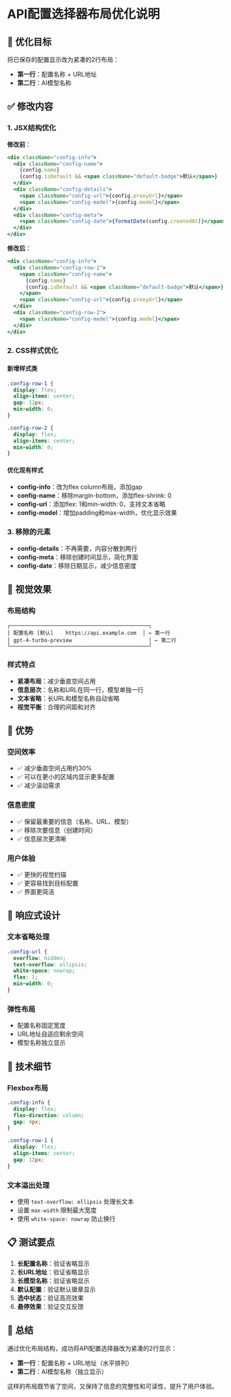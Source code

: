 # API配置选择器布局优化说明

## 🎯 优化目标

将已保存的配置显示改为紧凑的2行布局：
- **第一行**：配置名称 + URL地址
- **第二行**：AI模型名称

## ✅ 修改内容

### 1. JSX结构优化

**修改前**：
```jsx
<div className="config-info">
  <div className="config-name">
    {config.name}
    {config.isDefault && <span className="default-badge">默认</span>}
  </div>
  <div className="config-details">
    <span className="config-url">{config.proxyUrl}</span>
    <span className="config-model">{config.model}</span>
  </div>
  <div className="config-meta">
    <span className="config-date">{formatDate(config.createdAt)}</span>
  </div>
</div>
```

**修改后**：
```jsx
<div className="config-info">
  <div className="config-row-1">
    <span className="config-name">
      {config.name}
      {config.isDefault && <span className="default-badge">默认</span>}
    </span>
    <span className="config-url">{config.proxyUrl}</span>
  </div>
  <div className="config-row-2">
    <span className="config-model">{config.model}</span>
  </div>
</div>
```

### 2. CSS样式优化

#### 新增样式类
```css
.config-row-1 {
  display: flex;
  align-items: center;
  gap: 12px;
  min-width: 0;
}

.config-row-2 {
  display: flex;
  align-items: center;
  min-width: 0;
}
```

#### 优化现有样式
- **config-info**：改为flex column布局，添加gap
- **config-name**：移除margin-bottom，添加flex-shrink: 0
- **config-url**：添加flex: 1和min-width: 0，支持文本省略
- **config-model**：增加padding和max-width，优化显示效果

### 3. 移除的元素
- **config-details**：不再需要，内容分散到两行
- **config-meta**：移除创建时间显示，简化界面
- **config-date**：移除日期显示，减少信息密度

## 🎨 视觉效果

### 布局结构
```
┌─────────────────────────────────────────────┐
│ 配置名称 [默认]    https://api.example.com  │ ← 第一行
│ gpt-4-turbo-preview                         │ ← 第二行
└─────────────────────────────────────────────┘
```

### 样式特点
- **紧凑布局**：减少垂直空间占用
- **信息层次**：名称和URL在同一行，模型单独一行
- **文本省略**：长URL和模型名称自动省略
- **视觉平衡**：合理的间距和对齐

## 🚀 优势

### 空间效率
- ✅ 减少垂直空间占用约30%
- ✅ 可以在更小的区域内显示更多配置
- ✅ 减少滚动需求

### 信息密度
- ✅ 保留最重要的信息（名称、URL、模型）
- ✅ 移除次要信息（创建时间）
- ✅ 信息层次更清晰

### 用户体验
- ✅ 更快的视觉扫描
- ✅ 更容易找到目标配置
- ✅ 界面更简洁

## 📱 响应式设计

### 文本省略处理
```css
.config-url {
  overflow: hidden;
  text-overflow: ellipsis;
  white-space: nowrap;
  flex: 1;
  min-width: 0;
}
```

### 弹性布局
- 配置名称固定宽度
- URL地址自适应剩余空间
- 模型名称独立显示

## 🔧 技术细节

### Flexbox布局
```css
.config-info {
  display: flex;
  flex-direction: column;
  gap: 4px;
}

.config-row-1 {
  display: flex;
  align-items: center;
  gap: 12px;
}
```

### 文本溢出处理
- 使用 `text-overflow: ellipsis` 处理长文本
- 设置 `max-width` 限制最大宽度
- 使用 `white-space: nowrap` 防止换行

## 📋 测试要点

1. **长配置名称**：验证省略显示
2. **长URL地址**：验证省略显示
3. **长模型名称**：验证省略显示
4. **默认配置**：验证默认徽章显示
5. **选中状态**：验证高亮效果
6. **悬停效果**：验证交互反馈

## 🎉 总结

通过优化布局结构，成功将API配置选择器改为紧凑的2行显示：
- **第一行**：配置名称 + URL地址（水平排列）
- **第二行**：AI模型名称（独立显示）

这样的布局既节省了空间，又保持了信息的完整性和可读性，提升了用户体验。
